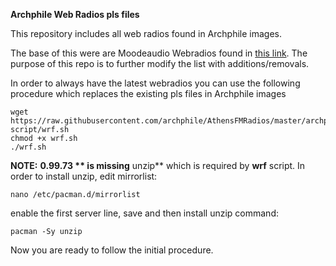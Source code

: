 **Archphile Web Radios pls files**

This repository includes all web radios found in Archphile images.

The base of this were are Moodeaudio Webradios found in [this link](http://moodeaudio.org/#download). The purpose of this repo is to further modify the list with additions/removals.

In order to always have the latest webradios you can use the following procedure which replaces the existing pls files in Archphile images

	wget https://raw.githubusercontent.com/archphile/AthensFMRadios/master/archphile-script/wrf.sh
	chmod +x wrf.sh
	./wrf.sh
	

**NOTE:** **0.99.73 ** is missing** unzip** which is required by **wrf** script. In order to install unzip, edit mirrorlist:

	nano /etc/pacman.d/mirrorlist
	
enable the first server line, save and then install unzip command:

	pacman -Sy unzip
	
Now you are ready to follow the initial procedure.
